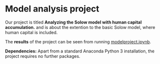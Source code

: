 # Model analysis project

Our project is titled **Analyzing the Solow model with human capital accumulation.** and is about the extention to the basic Solow model, where human capital is included.

The **results** of the project can be seen from running [modelproject.ipynb](modelproject.ipynb).

**Dependencies:** Apart from a standard Anaconda Python 3 installation, the project requires no further packages.
